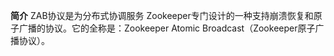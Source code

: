 **简介**
ZAB协议是为分布式协调服务 Zookeeper专门设计的一种支持崩溃恢复和原子广播的协议。它的全称是：Zookeeper Atomic Broadcast（Zookeeper原子广播协议）。